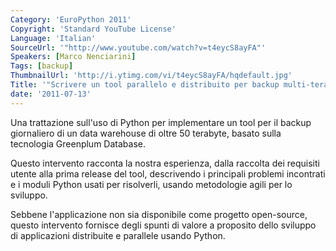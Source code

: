 ```yaml
---
Category: 'EuroPython 2011'
Copyright: 'Standard YouTube License'
Language: 'Italian'
SourceUrl: '"http://www.youtube.com/watch?v=t4eycS8ayFA"'
Speakers: [Marco Nenciarini]
Tags: [backup]
ThumbnailUrl: 'http://i.ytimg.com/vi/t4eycS8ayFA/hqdefault.jpg'
Title: '"Scrivere un tool parallelo e distribuito per backup multi-terabyte"'
date: '2011-07-13'
---
```

Una trattazione sull'uso di Python per implementare un tool per il backup
giornaliero di un data warehouse di oltre 50 terabyte, basato sulla tecnologia
Greenplum Database.

Questo intervento racconta la nostra esperienza, dalla raccolta dei requisiti
utente alla prima release del tool, descrivendo i principali problemi
incontrati e i moduli Python usati per risolverli, usando metodologie agili
per lo sviluppo.

Sebbene l'applicazione non sia disponibile come progetto open-source, questo
intervento fornisce degli spunti di valore a proposito dello sviluppo di
applicazioni distribuite e parallele usando Python.

